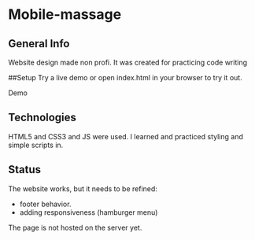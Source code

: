 # Mobile-massage

## General Info

Website design made non profi.
It was created for practicing code writing

##Setup
Try a live demo or open index.html in your browser to try it out.

Demo

## Technologies

HTML5 and CSS3 and JS were used.
I learned and practiced styling and simple scripts in.



## Status

The website works, but it needs to be refined:
- footer behavior.
- adding responsiveness (hamburger menu)

The page is not hosted on the server yet.
